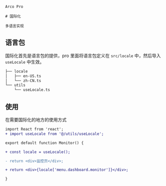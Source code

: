 `````
Arco Pro

# 国际化

多语言实现
`````

## 语言包

国际化首先是语言包的提供，pro 里面将语言包定义在 `src/locale` 中，然后导入 `useLocale` 中生效。

```bash
├── locale
│   ├── en-US.ts
│   └── zh-CN.ts
└── utils
    └── useLocale.ts
```

## 使用

在需要国际化的地方的使用方式

```diff
import React from 'react';
+ import useLocale from '@/utils/useLocale';

export default function Monitor() {

+ const locale = useLocale();

- return <div>监控页</div>;

+ return <div>{locale['menu.dashboard.monitor']}</div>;

}
```
